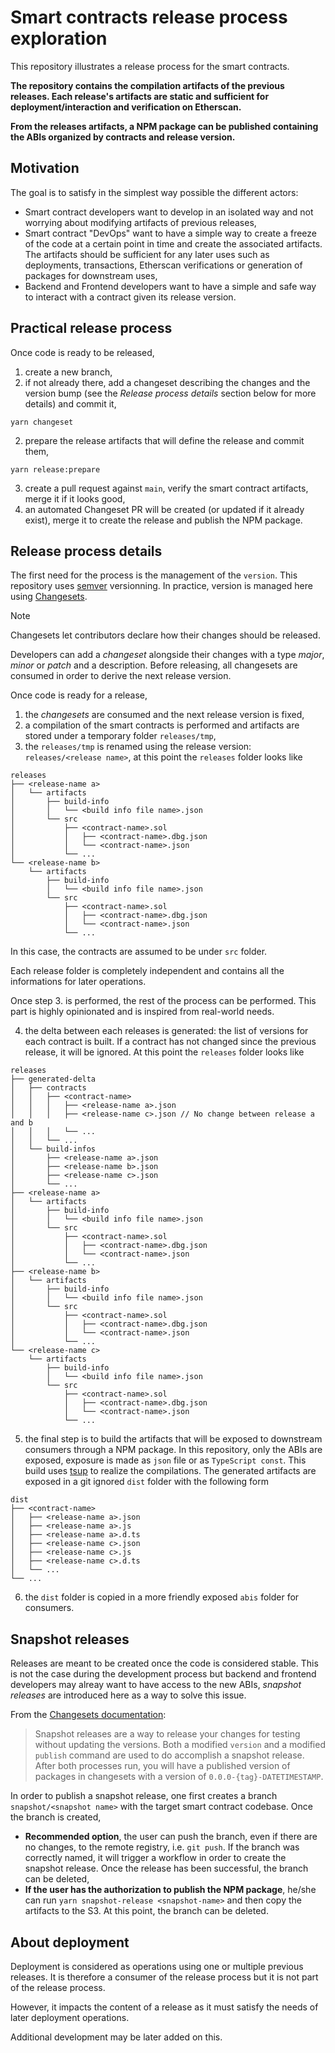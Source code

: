 # Smart contracts release process exploration

This repository illustrates a release process for the smart contracts.

**The repository contains the compilation artifacts of the previous releases. Each release's artifacts are static and sufficient for deployment/interaction and verification on Etherscan.**

**From the releases artifacts, a NPM package can be published containing the ABIs organized by contracts and release version.**

## Motivation

The goal is to satisfy in the simplest way possible the different actors:
- Smart contract developers want to develop in an isolated way and not worrying about modifying artifacts of previous releases,
- Smart contract "DevOps" want to have a simple way to create a freeze of the code at a certain point in time and create the associated artifacts. The artifacts should be sufficient for any later uses such as deployments, transactions, Etherscan verifications or generation of packages for downstream uses,
- Backend and Frontend developers want to have a simple and safe way to interact with a contract given its release version.

## Practical release process

Once code is ready to be released,
1. create a new branch,
2. if not already there, add a changeset describing the changes and the version bump (see the *Release process details* section below for more details) and commit it,
```console
yarn changeset
```
2. prepare the release artifacts that will define the release and commit them,
```console
yarn release:prepare
```
3. create a pull request against `main`, verify the smart contract artifacts, merge it if it looks good,
4. an automated Changeset PR will be created (or updated if it already exist), merge it to create the release and publish the NPM package.

## Release process details

The first need for the process is the management of the `version`. This repository uses [semver](https://semver.org/) versionning. In practice, version is managed here using [Changesets](https://github.com/changesets/changesets/tree/main).

> [!NOTE]
> Changesets let contributors declare how their changes should be released. 
> 
> Developers can add a *changeset* alongside their changes with a type *major*, *minor* or *patch* and a description. Before releasing, all changesets are consumed in order to derive the next release version.

Once code is ready for a release,
1. the *changesets* are consumed and the next release version is fixed,
2. a compilation of the smart contracts is performed and artifacts are stored under a temporary folder `releases/tmp`,
3. the `releases/tmp` is renamed using the release version: `releases/<release name>`, at this point the `releases` folder looks like
```
releases
├── <release-name a>
│   └── artifacts
│       ├── build-info
│       │   └── <build info file name>.json
│       └── src
│           ├── <contract-name>.sol
│           │   ├── <contract-name>.dbg.json
│           │   └── <contract-name>.json
│           └── ...
└── <release-name b>
    └── artifacts
        ├── build-info
        │   └── <build info file name>.json
        └── src
            ├── <contract-name>.sol
            │   ├── <contract-name>.dbg.json
            │   └── <contract-name>.json
            └── ...
```

In this case, the contracts are assumed to be under `src` folder.

Each release folder is completely independent and contains all the informations for later operations.

Once step 3. is performed, the rest of the process can be performed. This part is highly opinionated and is inspired from real-world needs.

4. the delta between each releases is generated: the list of versions for each contract is built. If a contract has not changed since the previous release, it will be ignored. At this point the `releases` folder looks like
```
releases
├── generated-delta
│   ├── contracts
│   │   ├── <contract-name>
│   │   │   ├── <release-name a>.json
│   │   │   ├── <release-name c>.json // No change between release a and b
│   │   │   └── ...
│   │   └── ...
│   └── build-infos
│       ├── <release-name a>.json
│       ├── <release-name b>.json
│       ├── <release-name c>.json
│       └── ...
├── <release-name a>
│   └── artifacts
│       ├── build-info
│       │   └── <build info file name>.json
│       └── src
│           ├── <contract-name>.sol
│           │   ├── <contract-name>.dbg.json
│           │   └── <contract-name>.json
│           └── ...
├── <release-name b>
│   └── artifacts
│       ├── build-info
│       │   └── <build info file name>.json
│       └── src
│           ├── <contract-name>.sol
│           │   ├── <contract-name>.dbg.json
│           │   └── <contract-name>.json
│           └── ...
└── <release-name c>
    └── artifacts
        ├── build-info
        │   └── <build info file name>.json
        └── src
            ├── <contract-name>.sol
            │   ├── <contract-name>.dbg.json
            │   └── <contract-name>.json
            └── ...
```
5. the final step is to build the artifacts that will be exposed to downstream consumers through a NPM package. In this repository, only the ABIs are exposed, exposure is made as `json` file or as `TypeScript const`. This build uses [tsup](https://tsup.egoist.dev/) to realize the compilations. The generated artifacts are exposed in a git ignored `dist` folder with the following form
```
dist
├── <contract-name>
│   ├── <release-name a>.json
│   ├── <release-name a>.js
│   ├── <release-name a>.d.ts
│   ├── <release-name c>.json
│   ├── <release-name c>.js
│   ├── <release-name c>.d.ts
│   └── ...
└── ...
```
6. the `dist` folder is copied in a more friendly exposed `abis` folder for consumers.

## Snapshot releases

Releases are meant to be created once the code is considered stable. This is not the case during the development process but backend and frontend developers may alreay want to have access to the new ABIs, *snapshot releases* are introduced here as a way to solve this issue.

From the [Changesets documentation](https://github.com/changesets/changesets/blob/main/docs/snapshot-releases.md):
> Snapshot releases are a way to release your changes for testing without updating the versions. Both a modified `version` and a modified `publish` command are used to do accomplish a snapshot release. After both processes run, you will have a published version of packages in changesets with a version of `0.0.0-{tag}-DATETIMESTAMP`.

In order to publish a snapshot release, one first creates a branch `snapshot/<snapshot name>` with the target smart contract codebase. Once the branch is created,
- **Recommended option**, the user can push the branch, even if there are no changes, to the remote registry, i.e. `git push`. If the branch was correctly named, it will trigger a workflow in order to create the snapshot release. Once the release has been successful, the branch can be deleted,
- **If the user has the authorization to publish the NPM package**, he/she can run `yarn snapshot-release <snapshot-name>` and then copy the artifacts to the S3. At this point, the branch can be deleted.


## About deployment

Deployment is considered as operations using one or multiple previous releases. It is therefore a consumer of the release process but it is not part of the release process.

However, it impacts the content of a release as it must satisfy the needs of later deployment operations.

Additional development may be later added on this.
